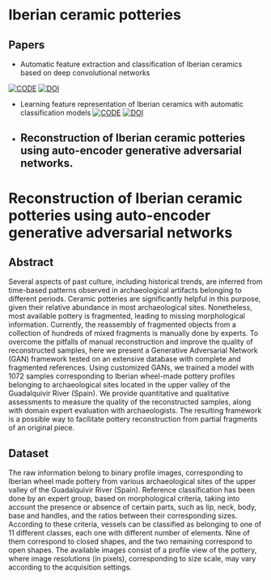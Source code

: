 
# Iberian ceramic potteries

## Papers

- Automatic feature extraction and classification of Iberian ceramics based on deep convolutional networks

[![CODE](https://img.shields.io/badge/CODE-73ff9.svg)](https://doi.org/10.1016/j.culher.2019.06.005)
[![DOI](https://img.shields.io/badge/DOI-10.1016/j.culher.2019.06.005-f9f107.svg)](https://doi.org/10.1016/j.culher.2019.06.005)

- Learning feature representation of Iberian ceramics with automatic classification models
[![CODE](https://img.shields.io/badge/CODE-73ff9.svg)](https://doi.org/10.1016/j.culher.2019.06.005)
[![DOI](https://img.shields.io/badge/DOI-10.1016/j.culher.2021.01.003-f9f107.svg)](https://doi.org/10.1016/j.culher.2021.01.003)

- ## Reconstruction of Iberian ceramic potteries using auto-encoder generative adversarial networks.




# Reconstruction of Iberian ceramic potteries using auto-encoder generative adversarial networks

## Abstract
Several aspects of past culture, including historical trends, are inferred from time-based patterns observed in archaeological artifacts belonging to different periods. Ceramic potteries are significantly helpful in this purpose, given their relative abundance in most archaeological sites. Nonetheless, most available pottery is fragmented, leading to missing morphological information. Currently, the reassembly of fragmented objects from a collection of hundreds of mixed fragments is manually done by experts. To overcome the pitfalls of manual reconstruction and improve the quality of reconstructed samples, here we present a Generative Adversarial Network (GAN) framework tested on an extensive database with complete and fragmented references. Using customized GANs, we trained a model with 1072 samples corresponding to Iberian wheel-made pottery profiles belonging to archaeological sites located in the upper valley of the Guadalquivir River (Spain). We provide quantitative and qualitative assessments to measure the quality of the reconstructed samples, along with domain expert evaluation with archaeologists. The resulting framework is a possible way to facilitate pottery reconstruction from partial fragments of an original piece. 

## Dataset
The raw information belong to binary profile images, corresponding to Iberian wheel made pottery from various archaeological sites of the upper valley of the Guadalquivir River (Spain). 
Reference classification has been done by an expert group, based on morphological criteria, taking 
into account the presence or absence of certain parts, such as lip, neck, body, base and handles, and the ratios between their corresponding sizes.
According to these criteria, vessels can be classified as belonging to one of 11 different classes, each one with different number of elements. Nine of them
correspond to closed shapes, and the two remaining correspond to open shapes. The available images consist of a profile view of the pottery, where image resolutions (in pixels), corresponding to size scale, may vary according to the acquisition settings.
